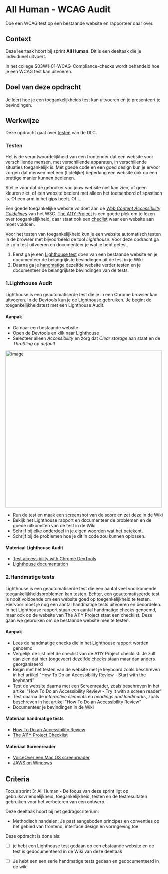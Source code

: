 # All Human - WCAG Audit

Doe een WCAG test op een bestaande website en rapporteer daar over.

## Context

Deze leertaak hoort bij sprint **All Human**. Dit is een deeltaak die je individueel uitvoert.

In het college S03W1-01-WCAG-Compliance-checks wordt behandeld hoe je een WCAG test kan uitvoeren.



 
## Doel van deze opdracht

Je leert hoe je een toegankelijkheids test kan uitvoeren en je presenteert je bevindingen.


## Werkwijze
Deze opdracht gaat over [testen](#testen) van de DLC.


### Testen
<!-- *In de testfase test je of een website goed werkt.* -->

Het is de verantwoordelijkheid van een frontender dat een website voor verschillende mensen, met verschillende apparaten, in verschillende situaties toegankelijk is. Met goede code en een goed design kun je ervoor zorgen dat mensen met een (tijdelijke) beperking een website ook op een prettige manier kunnen bedienen. 

Stel je voor dat de gebruiker van jouw website niet kan zien, of geen kleuren ziet, of een website bedient met alleen het toetsenbord of spastisch is. Of een arm in het gips heeft. Of ... 

Een goede toegankelijke website voldoet aan de _[Web Content Accessibility Guidelines](https://www.w3.org/TR/WCAG21/)_ van het W3C. [The A11Y Project](https://www.a11yproject.com) is een goede plek om te lezen over toegankelijkheid, daar staat ook een [checlist](https://www.a11yproject.com/checklist/) waar een website aan moet voldoen. 

Voor het testen van toegankelijkheid kun je een website automatisch testen in de browser met bijvoorbeeld de tool _Lighthouse_. Voor deze opdracht ga je zo'n test uitvoeren en documenteer je wat je hebt getest.

1. Eerst ga je een [Lighthouse test](#1-lighthouse-test) doen van een bestaande website en je documenteer de belangrijkste bevindingen uit de test in je Wiki
2. Daarna ga je [handmatige](#2-handmatige-tests) dezelfde website verder testen en je documenteer de belangrijkste bevindingen van de tests.


### 1.Lighthouse Audit

Lighthouse is een geautomatiserde test die je in een Chrome browser kan uitvoeren. In de Devtools kun je de Lighthouse gebruiken. Je begint de toegankelijkheidstest met een Lighthouse Audit.  

#### Aanpak

- Ga naar een bestaande website
- Open de Devtools en klik naar Lighthouse
- Selecteer alleen _Accessibility_ en zorg dat _Clear storage_ aan staat en de _Throttling_ op _default_. 
<img width="500" alt="image" src="https://user-images.githubusercontent.com/1391509/195625978-c079cbb8-35d0-4bf3-a381-7a74aa24ebb3.png">

- Run de test en maak een screenshot van de score en zet deze in de Wiki
- Bekijk het Lighthouse rapport en documenteer de problemen en de goede uitkomsten van de test in de Wiki. 
- Schrijf bij elke onderdeel in je eigen woorden wat het betekent. 
- Schrijf bij de problemen hoe je dit in code zou kunnen oplossen.


#### Materiaal Lighthouse Audit

 - [Test accessibility with Chrome DevTools](https://www.youtube.com/watch?v=b0Q5Zp_yKaU)
 - [Lighthouse documentation](https://developer.chrome.com/docs/lighthouse/accessibility/)


### 2.Handmatige tests

Lighthouse is een geautomatiserde test die een aantal veel voorkomende toegankelijkheidsproblemen kan testen. Echter, een geautomatiseerde test is nooit voldoende om een website goed op toegenkelijkheid te testen. Hiervoor moet je nog een aantal handmatige tests uitvoeren en beoordelen. In het Lighthouse rapport staan een aantal handmatige checks genoemd, maar ook op de website van The A11Y Project staat een checklist. Deze gaan we gebruiken om de bestaande website mee te testen.

#### Aanpak

- Lees de handmatige checks die in het Lighthouse rapport worden genoemd
- Vergelijk de lijst met de checlist van de A11Y Project checklist. Je zult dan zien dat hier (ongeveer) dezelfde checks staan maar dan anders georganiseerd
- Begin met het testen van de website met je keyboard zoals beschreven in het artikel "How To Do an Accessibility Review - Start with the keyboard"
- Test de website daarna met een Screenreader, zoals beschreven in het artikel "How To Do an Accessibility Review - Try it with a screen reader"
- Test daarna de _interactive elements_ en _headings and landmarks_, zoals beschreven in het artikel "How To Do an Accessibility Review"
- Documenteer je bevindingen in de Wiki

#### Materiaal handmatige tests

- [How To Do an Accessibility Review](https://web.dev/how-to-review/)
- [The A11Y Project Checklist](https://www.a11yproject.com/checklist/)

#### Materiaal Screenreader
 - [VoiceOver een Mac OS screenreader](https://webaim.org/articles/voiceover/)
 - [JAWS on Windows](https://downloads.sensotec.be/Jaws/Sneltoetsen-JAWS2018.pdf)


## Criteria

Focus sprint 3: All Human - De focus van deze sprint ligt op gebruiksvriendelijkheid, toegankelijkheid, testen en de testresultaten gebruiken voor het verbeteren van een ontwerp.

Deze deeltaak hoort bij het gedragscriterium:

- Methodisch handelen: Je past aangeboden principes en conventies op het gebied van frontend, interface design en vormgeving toe

Deze opdracht is done als:

- [ ] je hebt een Lighthouse test gedaan op een ebstaande website en de test is gedocumenteerd in de Wiki van deze deeltaak
- [ ] Je hebt een een serie handmatige tests gedaan en gedocumenteerd in de wiki



